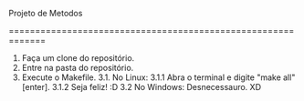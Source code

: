 Projeto de Metodos

=============================================================

1. Faça um clone do repositório.
2. Entre na pasta do repositório.
3. Execute o Makefile.
	3.1. No Linux:
		3.1.1 Abra o terminal e digite "make all" [enter].
		3.1.2 Seja feliz! :D
	3.2 No Windows:
		Desnecessauro. XD
